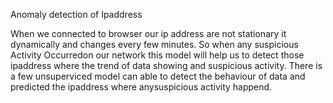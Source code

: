 Anomaly detection of Ipaddress

When we connected to browser our ip address are not stationary it dynamically and changes every few minutes. 
So when any suspicious Activity Occurredon our network this model will help us to detect those ipaddress where the trend of data showing and suspicious activity. 
There is a few unsuperviced model can able to detect the behaviour of data and predicted the ipaddress where anysuspicious  activity happend.
